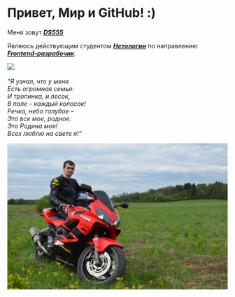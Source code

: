 # Привет, Мир и GitHub! :)

Меня зовут [_**DS555**_](https://github.com/DS555)

Являюсь действующим студентом [_**Нетологии**_](https://netology.ru/) по направлению [_**Frontend-разрабочик**_](https://netology.ru/programs/front-end).

![](https://sun9-38.userapi.com/impf/c840137/v840137450/2a4df/kPO75uMA74k.jpg?size=719x960&quality=96&sign=9b58fa7e190b85180ca5d038da0aa41b&type=album)

_"Я узнал, что у меня  
Есть огромная семья:  
И тропинка, и лесок,  
В поле – каждый колосок!  
Речка, небо голубое –  
Это все мое, родное.  
Это Родина моя!  
Всех люблю на свете я!"_

![](5ToXrIfmkAs.jpg)
